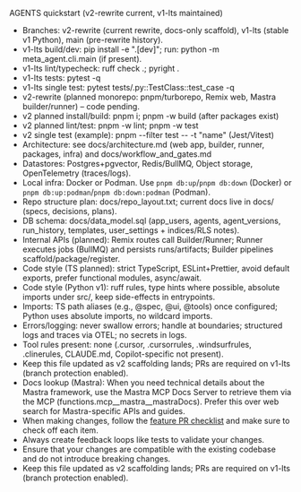 AGENTS quickstart (v2-rewrite current, v1-lts maintained)
- Branches: v2-rewrite (current rewrite, docs-only scaffold), v1-lts (stable v1 Python), main (pre-rewrite history).
- v1-lts build/dev: pip install -e ".[dev]"; run: python -m meta_agent.cli.main (if present).
- v1-lts lint/typecheck: ruff check .; pyright .
- v1-lts tests: pytest -q
- v1-lts single test: pytest tests/<path>.py::TestClass::test_case -q
- v2-rewrite (planned monorepo: pnpm/turborepo, Remix web, Mastra builder/runner) – code pending.
- v2 planned install/build: pnpm i; pnpm -w build (after packages exist)
- v2 planned lint/test: pnpm -w lint; pnpm -w test
- v2 single test (example): pnpm --filter <package> test -- -t "name" (Jest/Vitest)
- Architecture: see docs/architecture.md (web app, builder, runner, packages, infra) and docs/workflow_and_gates.md
- Datastores: Postgres+pgvector, Redis/BullMQ, Object storage, OpenTelemetry (traces/logs).
- Local infra: Docker or Podman. Use `pnpm db:up`/`pnpm db:down` (Docker) or `pnpm db:up:podman`/`pnpm db:down:podman` (Podman).
- Repo structure plan: docs/repo_layout.txt; current docs live in docs/ (specs, decisions, plans).
- DB schema: docs/data_model.sql (app_users, agents, agent_versions, run_history, templates, user_settings + indices/RLS notes).
- Internal APIs (planned): Remix routes call Builder/Runner; Runner executes jobs (BullMQ) and persists runs/artifacts; Builder pipelines scaffold/package/register.
- Code style (TS planned): strict TypeScript, ESLint+Prettier, avoid default exports, prefer functional modules, async/await.
- Code style (Python v1): ruff rules, type hints where possible, absolute imports under src/, keep side-effects in entrypoints.
- Imports: TS path aliases (e.g., @spec, @ui, @tools) once configured; Python uses absolute imports, no wildcard imports.
- Errors/logging: never swallow errors; handle at boundaries; structured logs and traces via OTEL; no secrets in logs.
- Tool rules present: none (.cursor, .cursorrules, .windsurfrules, .clinerules, CLAUDE.md, Copilot-specific not present).
- Keep this file updated as v2 scaffolding lands; PRs are required on v1-lts (branch protection enabled).
- Docs lookup (Mastra): When you need technical details about the Mastra framework, use the Mastra MCP Docs Server to retrieve them via the MCP (functions.mcp__mastra__mastraDocs). Prefer this over web search for Mastra-specific APIs and guides.
- When making changes, follow the [feature PR checklist](docs/checklists.md#feature-pr-checklist) and make sure to check off each item.
- Always create feedback loops like tests to validate your changes.
- Ensure that your changes are compatible with the existing codebase and do not introduce breaking changes.
- Keep this file updated as v2 scaffolding lands; PRs are required on v1-lts (branch protection enabled).
